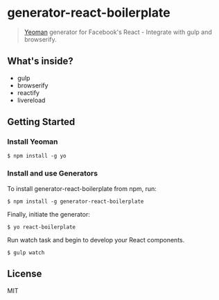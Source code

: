 # generator-react-boilerplate

> [Yeoman](http://yeoman.io) generator for Facebook's React - Integrate with gulp and browserify.


## What's inside?

* gulp
* browserify
* reactify
* livereload

## Getting Started

### Install Yeoman

```
$ npm install -g yo
```

### Install and use Generators

To install generator-react-boilerplate from npm, run:

```
$ npm install -g generator-react-boilerplate
```

Finally, initiate the generator:

```
$ yo react-boilerplate
```

Run watch task and begin to develop your React components.

```
$ gulp watch
```

## License

MIT
